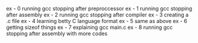 ex - 0 running gcc stopping after preproccessor
ex - 1 running gcc stopping after assembly
ex - 2 running gcc stopping after compiler
ex - 3 creating a .c file
ex - 4 learning betty C language format
ex - 5 same as above
ex - 6 getting sizeof things
ex - 7 explaining gcc main.c
ex - 8 running gcc stopping after assembly with more codes
